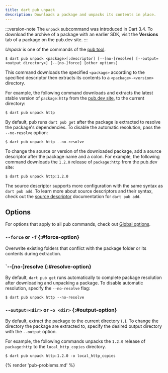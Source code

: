 ```yaml
---
title: dart pub unpack
description: Downloads a package and unpacks its contents in place.
---
```


:::version-note
The `unpack` subcommand was introduced in Dart 3.4.
To download the archive of a package with an earlier SDK,
visit the **Versions** tab of a package on the pub.dev site.
:::

_Unpack_ is one of the commands of the [pub tool](/tools/pub/cmd).

```plaintext
$ dart pub unpack <package>[:descriptor] [--[no-]resolve] [--output=<output directory>] [--[no-]force] [other options]
```

This command downloads the specified `<package>`
according to the specified descriptor then
extracts its contents to a `<package>-<version>` directory.

For example, the following command downloads and extracts the
latest stable version of `package:http` from the [pub.dev site]({{site.pub}}),
to the current directory:

```console
$ dart pub unpack http
```

By default, pub runs `dart pub get` after the package is extracted
to resolve the package's dependencies.
To disable the automatic resolution, pass the `--no-resolve` option:

```console
$ dart pub unpack http --no-resolve
```

To change the source or version of the downloaded package,
add a source descriptor after the package name and a colon.
For example, the following command downloads the `1.2.0` release
of `package:http` from the pub.dev site:

```console
$ dart pub unpack http:1.2.0
```

The source descriptor supports more configuration
with the same syntax as `dart pub add`.
To learn more about source descriptors and their syntax, check out
the [source descriptor][] documentation for `dart pub add`.

[source descriptor]: /tools/pub/cmd/pub-add#source-descriptor

## Options

For options that apply to all pub commands, check out
[Global options](/tools/pub/cmd#global-options).

### `--force` or `-f` {:#force-option}

Overwrite existing folders that conflict
with the package folder or its contents during extraction.

### `--[no-]resolve {:#resolve-option}

By default, `dart pub get` runs automatically to complete package resolution
after downloading and unpacking a package.
To disable automatic resolution,
specify the `--no-resolve` flag:

```console
$ dart pub unpack http --no-resolve
```

### `--output=<dir>` or `-o <dir>` {:#output-option}

By default, extract the package to the current directory (`.`).
To change the directory the package are extracted to,
specify the desired output directory with the `--output` option.

For example, the following commands unpacks the
`1.2.0` release of `package:http` to the `local_http_copies` directory.

```console
$ dart pub unpack http:1.2.0 -o local_http_copies
```


{% render 'pub-problems.md' %}
